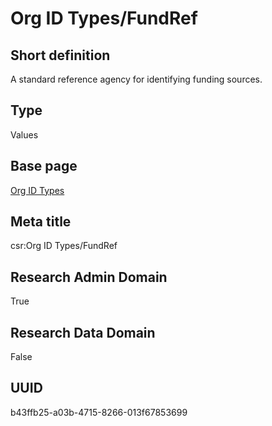 # Org ID Types/FundRef
## Short definition
A standard reference agency for identifying funding sources.
## Type
Values
## Base page
[Org ID Types](https://github.com/EuroCRIS/CASRAI-Dictionairies/blob/main/Objects/Org%20ID%20Types.md)
## Meta title
csr:Org ID Types/FundRef
## Research Admin Domain
True
## Research Data Domain
False
## UUID
b43ffb25-a03b-4715-8266-013f67853699
